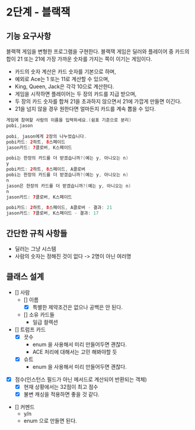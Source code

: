 # 2단계 - 블랙잭
## 기능 요구사항
블랙잭 게임을 변형한 프로그램을 구현한다. 
블랙잭 게임은 딜러와 플레이어 중 카드의 합이 21 또는 21에 가장 가까운 숫자를 가지는 쪽이 이기는 게임이다.

* 카드의 숫자 계산은 카드 숫자를 기본으로 하며,    
* 예외로 Ace는 1 또는 11로 계산할 수 있으며,     
* King, Queen, Jack은 각각 10으로 계산한다.    
* 게임을 시작하면 플레이어는 두 장의 카드를 지급 받으며,     
* 두 장의 카드 숫자를 합쳐 21을 초과하지 않으면서 21에 가깝게 만들면 이긴다.   
* 21을 넘지 않을 경우 원한다면 얼마든지 카드를 계속 뽑을 수 있다.   

```kotlin
게임에 참여할 사람의 이름을 입력하세요.(쉼표 기준으로 분리)
pobi,jason

pobi, jason에게 2장의 나누었습니다.
pobi카드: 2하트, 8스페이드
jason카드: 7클로버, K스페이드

pobi는 한장의 카드를 더 받겠습니까?(예는 y, 아니오는 n)
y
pobi카드: 2하트, 8스페이드, A클로버
pobi는 한장의 카드를 더 받겠습니까?(예는 y, 아니오는 n)
n
jason은 한장의 카드를 더 받겠습니까?(예는 y, 아니오는 n)
n
jason카드: 7클로버, K스페이드

pobi카드: 2하트, 8스페이드, A클로버 - 결과: 21
jason카드: 7클로버, K스페이드 - 결과: 17
```
## 간단한 규칙 사항들   
* 딜러는 그냥 시스템  
* 사람의 숫자는 정해진 것이 없다 -> 2명이 아닌 여러명  

## 클래스 설계 
* [] 사람 
    * [] 이름
        * [x] 특별한 제약조건은 없으나 공백은 안 된다.
    * [] 소유 카드들    
        * 일급 컬렉션     
* [] 트럼프 카드
    * [x] 끗수
        * enum 을 사용해서 미리 만들어두면 괜찮다.
        * ACE 처리에 대해서는 고민 해봐야할 듯 
    * [x] 슈트
        * enum 을 사용해서 미리 만들어두면 괜찮다.
* [x] 점수(인스턴스 필드가 아닌 메서드로 계산되어 반환되는 객체)
    * [x] 현재 상황에서는 32점이 최고 점수
    * [x] 불변 캐싱을 적용하면 좋을 것 같다.
* [] 커멘드
    * y/n
    * enum 으로 만들면 된다.  
